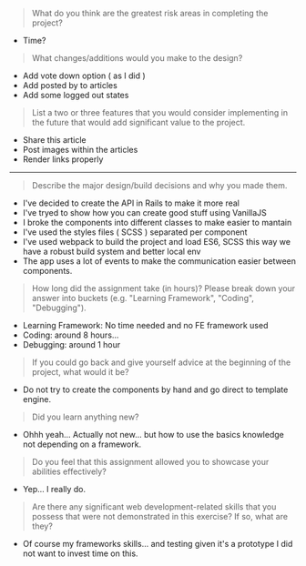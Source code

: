 > What do you think are the greatest risk areas in completing the project?

- Time?

> What changes/additions would you make to the design?

- Add vote down option ( as I did )
- Add posted by to articles
- Add some logged out states

> List a two or three features that you would consider implementing in the future that would add significant value to the project.

- Share this article
- Post images within the articles
- Render links properly

---

> Describe the major design/build decisions and why you made them.

- I've decided to create the API in Rails to make it more real
- I've tryed to show how you can create good stuff using VanillaJS
- I broke the components into different classes to make easier to mantain
- I've used the styles files ( SCSS ) separated per component
- I've used webpack to build the project and load ES6, SCSS this way we have a robust build system and better local env
- The app uses a lot of events to make the communication easier between components.

> How long did the assignment take (in hours)? Please break down your answer into buckets (e.g. "Learning Framework", "Coding", "Debugging").

- Learning Framework: No time needed and no FE framework used
- Coding: around 8 hours...
- Debugging: around 1 hour

> If you could go back and give yourself advice at the beginning of the project, what would it be?

- Do not try to create the components by hand and go direct to template engine.

> Did you learn anything new?

- Ohhh yeah... Actually not new... but how to use the basics knowledge not depending on a framework.

> Do you feel that this assignment allowed you to showcase your abilities effectively?

- Yep... I really do.

> Are there any significant web development-related skills that you possess that were not demonstrated in this exercise? If so, what are they?

- Of course my frameworks skills... and testing given it's a prototype I did not want to invest time on this.
